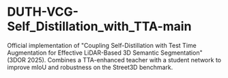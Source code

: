 # DUTH-VCG-Self_Distillation_with_TTA-main
Official implementation of "Coupling Self-Distillation with Test Time Augmentation for Effective LiDAR-Based 3D Semantic Segmentation" (3DOR 2025). Combines a TTA-enhanced teacher with a student network to improve mIoU and robustness on the Street3D benchmark.
